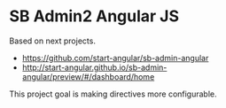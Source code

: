 SB Admin2 Angular JS
======================================

Based on next projects.

* https://github.com/start-angular/sb-admin-angular
* http://start-angular.github.io/sb-admin-angular/preview/#/dashboard/home

This project goal is making directives more configurable.
